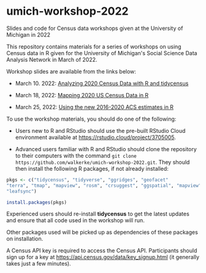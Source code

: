 # umich-workshop-2022
Slides and code for Census data workshops given at the University of Michigan in 2022

This repository contains materials for a series of workshops on using Census data in R given for the University of Michigan's Social Science Data Analysis Network in March of 2022.  

Workshop slides are available from the links below:

* March 10. 2022: [Analyzing 2020 Census Data with R and tidycensus](https://walker-data.com/umich-workshop-2022/intro-2020-census/#1)

* March 18, 2022: [Mapping 2020 US Census Data in R](https://walker-data.com/umich-workshop-2022/mapping-census-data/#1)

* March 25, 2022: [Using the new 2016-2020 ACS estimates in R](https://walker-data.com/umich-workshop-2022/acs-data/#1)


To use the workshop materials, you should do one of the following: 

- Users new to R and RStudio should use the pre-built RStudio Cloud environment available at https://rstudio.cloud/project/3705005.  

- Advanced users familiar with R and RStudio should clone the repository to their computers with the command `git clone https://github.com/walkerke/umich-workshop-2022.git`.  They should then install the following R packages, if not already installed:

```r
pkgs <- c("tidycensus", "tidyverse", "ggridges", "geofacet"
"terra", "tmap", "mapview", "rosm", "crsuggest", "ggspatial", "mapview", 
"leafsync")

install.packages(pkgs)
```

Experienced users should re-install __tidycensus__ to get the latest updates and ensure that all code used in the workshop will run.  

Other packages used will be picked up as dependencies of these packages on installation. 

A Census API key is required to access the Census API.  Participants should sign up for a key at https://api.census.gov/data/key_signup.html (it generally takes just a few minutes). 